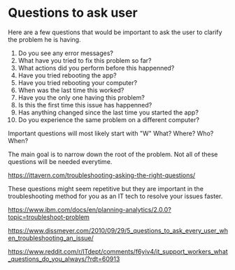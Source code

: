 # Questions to ask user

Here are a few questions that would be important to ask the user to clarify the problem he is having.

1. Do you see any error messages?
2. What have you tried to fix this problem so far?
3. What actions did you perform before this happenned?
4. Have you tried rebooting the app?
5. Have you tried rebooting your computer?
6. When was the last time this worked?
7. Have you the only one having this problem?
8. Is this the first time this issue has happenned?
9. Has anything changed since the last time you started the app?
10. Do you experience the same problem on a different computer?
 
Important questions will most likely start with "W"
What?
Where?
Who?
When?

The main goal is to narrow down the root of the problem.  Not all of these questions will be needed everytime.

https://ittavern.com/troubleshooting-asking-the-right-questions/

These questions might seem repetitive but they are important in the troubleshooting method for you as an IT tech to resolve your issues faster.

https://www.ibm.com/docs/en/planning-analytics/2.0.0?topic=troubleshoot-problem

https://www.dissmeyer.com/2010/09/29/5_questions_to_ask_every_user_when_troubleshooting_an_issue/

https://www.reddit.com/r/ITdept/comments/f6yiv4/it_support_workers_what_questions_do_you_always/?rdt=60913
